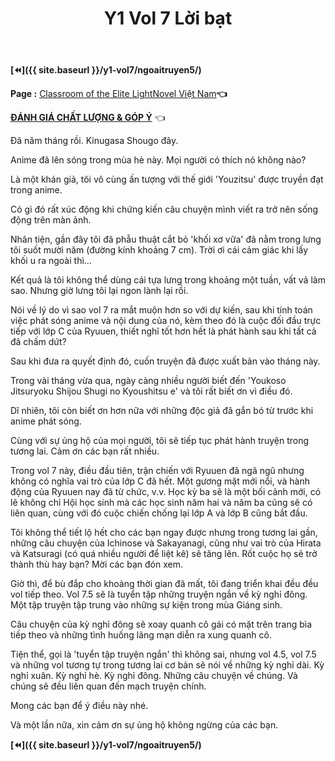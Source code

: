 ﻿---
layout: post
title: Y1 Vol 7 Lời bạt
permalink: /y1-vol7/loibat/
---

**[⏪]({{ site.baseurl }}/y1-vol7/ngoaitruyen5/)**

**Page :** [Classroom of the Elite LightNovel Việt Nam](http://facebook.com/Classroom.of.the.Elite.VN)**👈**

[**ĐÁNH GIÁ CHẤT LƯỢNG & GÓP Ý**](https://bit.ly/danhgiagopy) 👈

Đã năm tháng rồi. Kinugasa Shougo đây.

Anime đã lên sóng trong mùa hè này. Mọi người có thích nó không nào?

Là một khán giả, tôi vô cùng ấn tượng với thế giới \'Youzitsu\' được truyền đạt trong anime.

Có gì đó rất xúc động khi chứng kiến câu chuyện mình viết ra trở nên sống động trên màn ảnh.

Nhân tiện, gần đây tôi đã phẫu thuật cắt bỏ \'khối xơ vữa\' đã nằm trong lưng tôi suốt mười năm (đường kính khoảng 7 cm). Trời ơi cái cảm giác khi lấy khối u ra ngoài thì...

Kết quả là tôi không thể dùng cái tựa lưng trong khoảng một tuần, vất vả làm sao. Nhưng giờ lưng tôi lại ngon lành lại rồi.

Nói về lý do vì sao vol 7 ra mắt muộn hơn so với dự kiến, sau khi tính toán việc phát sóng anime và nội dung của nó, kèm theo đó là cuộc đối đầu trực tiếp với lớp C của Ryuuen, thiết nghĩ tốt hơn hết là phát hành sau khi tất cả đã chấm dứt?

Sau khi đưa ra quyết định đó, cuốn truyện đã được xuất bản vào tháng này.

Trong vài tháng vừa qua, ngày càng nhiều người biết đến \'Youkoso Jitsuryoku Shijou Shugi no Kyoushitsu e\' và tôi rất biết ơn vì điều đó.

Dĩ nhiên, tôi còn biết ơn hơn nữa với những độc giả đã gắn bó từ trước khi anime phát sóng.

Cùng với sự ủng hộ của mọi người, tôi sẽ tiếp tục phát hành truyện trong tương lai. Cảm ơn các bạn rất nhiều.

Trong vol 7 này, điều đầu tiên, trận chiến với Ryuuen đã ngã ngũ nhưng không có nghĩa vai trò của lớp C đã hết. Một gương mặt mới nổi, và hành động của Ryuuen nay đã từ chức, v.v. Học kỳ ba sẽ là một bối cảnh mới, có lẽ không chỉ Hội học sinh mà các học sinh năm hai và năm ba cũng sẽ có liên quan, cùng với đó cuộc chiến chống lại lớp A và lớp B cũng bắt đầu.

Tôi không thể tiết lộ hết cho các bạn ngay được nhưng trong tương lai gần, những câu chuyện của Ichinose và Sakayanagi, cũng như vai trò của Hirata và Katsuragi (có quá nhiều người để liệt kê) sẽ tăng lên. Rốt cuộc họ sẽ trở thành thù hay bạn? Mời các bạn đón xem.

Giờ thì, để bù đắp cho khoảng thời gian đã mất, tôi đang triển khai đều đều vol tiếp theo. Vol 7.5 sẽ là tuyển tập những truyện ngắn về kỳ nghỉ đông. Một tập truyện tập trung vào những sự kiện trong mùa Giáng sinh.

Câu chuyện của kỳ nghỉ đông sẽ xoay quanh cô gái có mặt trên trang bìa tiếp theo và những tình huống lãng mạn diễn ra xung quanh cô.

Tiện thể, gọi là \'tuyển tập truyện ngắn\' thì không sai, nhưng vol 4.5, vol 7.5 và những vol tương tự trong tương lai cơ bản sẽ nói về những kỳ nghỉ dài. Kỳ nghỉ xuân. Kỳ nghỉ hè. Kỳ nghỉ đông. Những câu chuyện về chúng. Và chúng sẽ đều liên quan đến mạch truyện chính.

Mong các bạn để ý điều này nhé.

Và một lần nữa, xin cảm ơn sự ủng hộ không ngừng của các bạn.

**[⏪]({{ site.baseurl }}/y1-vol7/ngoaitruyen5/)**
